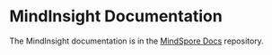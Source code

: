 # MindInsight Documentation

The MindInsight documentation is in the [MindSpore Docs](https://gitee.com/mindspore/docs) repository.
